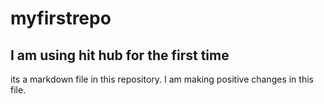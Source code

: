 # myfirstrepo
## I am using hit hub for the first time
its a markdown file in this repository.
I am making positive changes in this file.